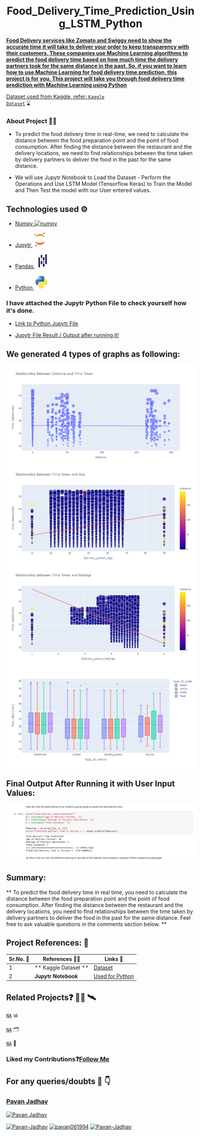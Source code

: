<h1 align="center">Food_Delivery_Time_Prediction_Using_LSTM_Python<a href="https://public.tableau.com/app/profile/Pavan-Jadhav" target="_blank" rel="noreferrer"></h1>

**Food Delivery services like Zomato and Swiggy need to show the accurate time it will take to deliver your order to keep transparency with their customers. These companies use Machine Learning algorithms to predict the food delivery time based on how much time the delivery partners took for the same distance in the past. So, if you want to learn how to use Machine Learning for food delivery time prediction, this project is for you. This project will take you through food delivery time prediction with Machine Learning using Python** 

Dataset used from Kaggle, refer: <code>[Kaggle Dataset](https://www.kaggle.com/datasets/gauravmalik26/food-delivery-dataset?select=train.csv)</code> :hourglass:

### About Project 👨‍💻

- To predict the food delivery time in real-time, we need to calculate the distance between the food preparation point and the point of food consumption. After finding the distance between the restaurant and the delivery locations, we need to find relationships between the time taken by delivery partners to deliver the food in the past for the same distance.
  
- We will use Jupytr Notebook to Load the Dataset - Perform the Operations and Use LSTM Model (Tensorflow Keras) to Train the Model and Then Test the model with our User entered values.
  
## Technologies used ⚙️

* <a href="https://numpy.org/" target="_blank" rel="noreferrer">Numpy <img src="https://cdn.jsdelivr.net/gh/devicons/devicon/icons/numpy/numpy-original.svg" alt="numpy" width="40" height="40"/></a>

* <a href="https://jupyter.org/" target="_blank" rel="noreferrer">Jupytr <img src="https://github.com/Pavan-Jadhav/Pavan-Jadhav/blob/main/icons8-jupyter.svg" alt="jupyter" width="40" height="40"/> </a>

* <a href="https://pandas.pydata.org/" target="_blank" rel="noreferrer">Pandas <img src="https://raw.githubusercontent.com/devicons/devicon/2ae2a900d2f041da66e950e4d48052658d850630/icons/pandas/pandas-original.svg" alt="pandas" width="40" height="40"/> </a>

* <a href="https://www.python.org" target="_blank" rel="noreferrer">Python <img src="https://raw.githubusercontent.com/devicons/devicon/master/icons/python/python-original.svg" alt="python" width="40" height="40"/> </a>

### I have attached the Jupytr Python File to check yourself how it's done.
  
 * <a href="https://github.com/Pavan-Jadhav/Food_Delivery_Time_Prediction_Using_LSTM_Python/blob/main/Food%20Delivery%20Time%20Prediction%20Using%20Python-WOUTPUT.ipynb"> Link to Python Jupytr File </a>
 
  * <a href="https://github.com/Pavan-Jadhav/Food_Delivery_Time_Prediction_Using_LSTM_Python/blob/main/Food-Delivery-Time-Prediction-Using-Python.pdf"> Jupytr File Result / Output after running it! </a>
 
  
  
## We generated 4 types of graphs as following:
  
  <img align="center" src="https://github.com/Pavan-Jadhav/Food_Delivery_Time_Prediction_Using_LSTM_Python/blob/main/Relationship%20Between%20Distance%20n%20Time.png" alt="Distance vs Time Taken"/>
  
 <img align="center" src="https://github.com/Pavan-Jadhav/Food_Delivery_Time_Prediction_Using_LSTM_Python/blob/main/Relationship%20Between%20Age%20n%20Time%20Taken.png" alt="Age vs Time Taken"/>
  
  <img align="center" src="https://github.com/Pavan-Jadhav/Food_Delivery_Time_Prediction_Using_LSTM_Python/blob/main/Relationship%20Between%20Time%20Taken%20n%20Rating.png" alt="Ratings vs Time Taken"/>
  
  <img align="center" src="https://github.com/Pavan-Jadhav/Food_Delivery_Time_Prediction_Using_LSTM_Python/blob/main/Time%20Taken%20vs%20Type%20of%20Vehicles.png" alt="Type of Vehicle vs Time Taken"/>
  
## Final Output After Running it with User Input Values:
  
  <img align="center" src="https://github.com/Pavan-Jadhav/Food_Delivery_Time_Prediction_Using_LSTM_Python/blob/main/Testing%20the%20Performance%20of%20Model%20With%20User%20Inputs.png" alt="Running Model Output"/>
  
## Summary:
  
** To predict the food delivery time in real time, you need to calculate the distance between the food preparation point and the point of food consumption. After finding the distance between the restaurant and the delivery locations, you need to find relationships between the time taken by delivery partners to deliver the food in the past for the same distance. Feel free to ask valuable questions in the comments section below. **


## Project References: 🔗

|**Sr.No. 🔢**|**References 👨‍💻**| **Links :link:**|
|------|--------------------|---------------------|
|1| ** Kaggle Dataset ** | [Dataset](https://www.kaggle.com/datasets/gauravmalik26/food-delivery-dataset?select=train.csv)|
|2| **Jupytr Notebook** | [Used for Python](https://jupyter.org/) |
  
## Related Projects:question: 👨‍💻 🛰️

<code>[NA](https://)</code> 📊

<code>[NA](https://)</code> 🗂️
 
<code>[NA](https://)</code> 📑
  
  
### Liked my Contributions:question:[Follow Me](https://github.com/Pavan-Jadhav/)

## For any queries/doubts 🔗 👇 

### [Pavan Jadhav](#)
<p align="left"> <a href="https://twitter.com/pavan061994" target="blank"><img src="https://img.shields.io/twitter/follow/pavan061994?logo=twitter&style=for-the-badge" alt="Pavan Jadhav" /></a> </p>

<a href="https://www.linkedin.com/in/pavanjadhav" target="blank"><img align="center" src="https://img.shields.io/badge/-PavanJadhav-blue?style=flat-square&logo=Linkedin&logoColor=white&link=https://www.linkedin.com/in/Pavan-Jadhav/" alt="Pavan-Jadhav" height="20" width="100" /></a>
<a href="https://www.instagram.com/pavan061994" target="blank"><img align="center" src="https://img.shields.io/badge/-@pavan061994-D7008A?style=flat-square&labelColor=D7008A&logo=Instagram&logoColor=white&link=https://www.instagram.com/pavan061994" alt="pavan061994" height="20" width="110" /></a>
<a href="https://github.com/Pavan-Jadhav" target="blank"><img align="center" src="https://img.shields.io/github/followers/Pavan-Jadhav?label=Follow&style=social&link=https://github.com/Pavan-Jadhav/" alt="Pavan-Jadhav" height="20" width="90" /></a>
